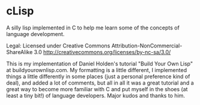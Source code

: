 # cLisp
A silly lisp implemented in C to help me learn some of the concepts of language development.

Legal:
Licensed under Creative Commons Attribution-NonCommercial-ShareAlike 3.0
http://creativecommons.org/licenses/by-nc-sa/3.0/



This is my implementation of Daniel Holden's tutorial "Build Your Own Lisp" at buildyourownlisp.com. My formatting is a little different, I implemented things a little differently in some places (just a personal preference kind of deal), and added a lot of comments, but all in all it was a great tutorial and a great way to become more familiar with C and put myself in the shoes (at least a tiny bit!) of language developers. Major kudos and thanks to him.
